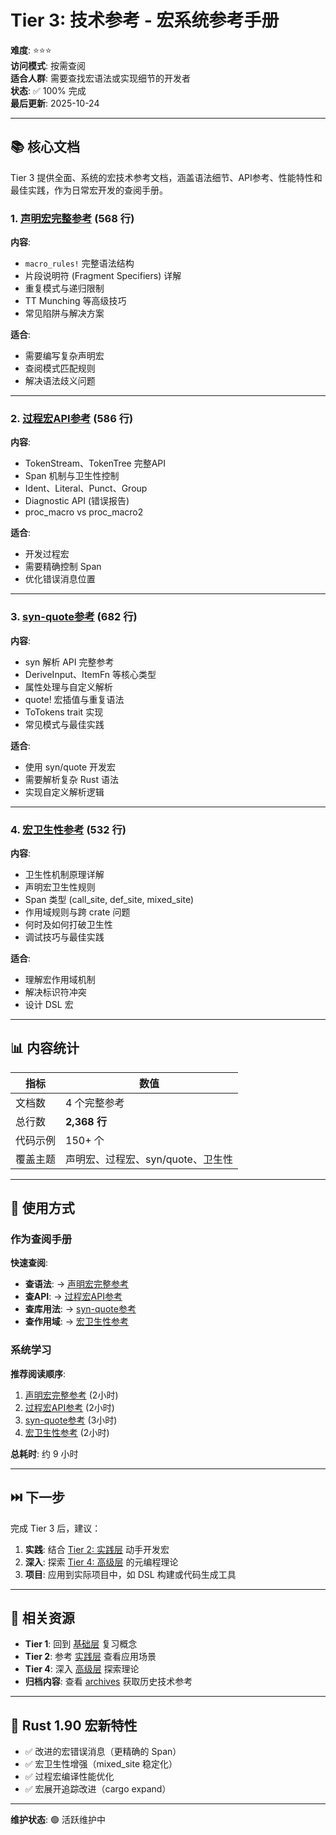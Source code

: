 # Tier 3: 技术参考 - 宏系统参考手册

**难度**: ⭐⭐⭐  
**访问模式**: 按需查阅  
**适合人群**: 需要查找宏语法或实现细节的开发者  
**状态**: ✅ 100% 完成  
**最后更新**: 2025-10-24

---

## 📚 核心文档

Tier 3 提供全面、系统的宏技术参考文档，涵盖语法细节、API参考、性能特性和最佳实践，作为日常宏开发的查阅手册。

### 1. [声明宏完整参考](./01_声明宏完整参考.md) (568 行)

**内容**:

- `macro_rules!` 完整语法结构
- 片段说明符 (Fragment Specifiers) 详解
- 重复模式与递归限制
- TT Munching 等高级技巧
- 常见陷阱与解决方案

**适合**:

- 需要编写复杂声明宏
- 查阅模式匹配规则
- 解决语法歧义问题

---

### 2. [过程宏API参考](./02_过程宏API参考.md) (586 行)

**内容**:

- TokenStream、TokenTree 完整API
- Span 机制与卫生性控制
- Ident、Literal、Punct、Group
- Diagnostic API (错误报告)
- proc_macro vs proc_macro2

**适合**:

- 开发过程宏
- 需要精确控制 Span
- 优化错误消息位置

---

### 3. [syn-quote参考](./03_syn-quote参考.md) (682 行)

**内容**:

- syn 解析 API 完整参考
- DeriveInput、ItemFn 等核心类型
- 属性处理与自定义解析
- quote! 宏插值与重复语法
- ToTokens trait 实现
- 常见模式与最佳实践

**适合**:

- 使用 syn/quote 开发宏
- 需要解析复杂 Rust 语法
- 实现自定义解析逻辑

---

### 4. [宏卫生性参考](./04_宏卫生性参考.md) (532 行)

**内容**:

- 卫生性机制原理详解
- 声明宏卫生性规则
- Span 类型 (call_site, def_site, mixed_site)
- 作用域规则与跨 crate 问题
- 何时及如何打破卫生性
- 调试技巧与最佳实践

**适合**:

- 理解宏作用域机制
- 解决标识符冲突
- 设计 DSL 宏

---

## 📊 内容统计

| 指标 | 数值 |
|------|------|
| 文档数 | 4 个完整参考 |
| 总行数 | **2,368 行** |
| 代码示例 | 150+ 个 |
| 覆盖主题 | 声明宏、过程宏、syn/quote、卫生性 |

---

## 🎯 使用方式

### 作为查阅手册

**快速查阅**:

- **查语法**: → [声明宏完整参考](./01_声明宏完整参考.md)
- **查API**: → [过程宏API参考](./02_过程宏API参考.md)
- **查库用法**: → [syn-quote参考](./03_syn-quote参考.md)
- **查作用域**: → [宏卫生性参考](./04_宏卫生性参考.md)

### 系统学习

**推荐阅读顺序**:

1. [声明宏完整参考](./01_声明宏完整参考.md) (2小时)
2. [过程宏API参考](./02_过程宏API参考.md) (2小时)
3. [syn-quote参考](./03_syn-quote参考.md) (3小时)
4. [宏卫生性参考](./04_宏卫生性参考.md) (2小时)

**总耗时**: 约 9 小时

---

## ⏭️ 下一步

完成 Tier 3 后，建议：

1. **实践**: 结合 [Tier 2: 实践层](../tier_02_guides/) 动手开发宏
2. **深入**: 探索 [Tier 4: 高级层](../tier_04_advanced/) 的元编程理论
3. **项目**: 应用到实际项目中，如 DSL 构建或代码生成工具

---

## 🔗 相关资源

- **Tier 1**: 回到 [基础层](../tier_01_foundations/) 复习概念
- **Tier 2**: 参考 [实践层](../tier_02_guides/) 查看应用场景
- **Tier 4**: 深入 [高级层](../tier_04_advanced/) 探索理论
- **归档内容**: 查看 [archives](../archives/) 获取历史技术参考

---

## 🌟 Rust 1.90 宏新特性

- ✅ 改进的宏错误消息（更精确的 Span）
- ✅ 宏卫生性增强（mixed_site 稳定化）
- ✅ 过程宏编译性能优化
- ✅ 宏展开追踪改进（cargo expand）

---

**维护状态**: 🟢 活跃维护中
